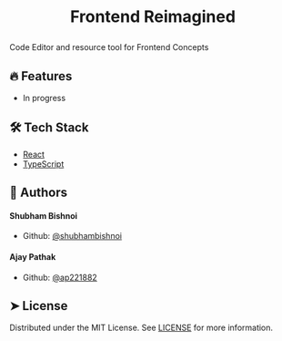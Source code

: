 # <p align="center">Frontend Reimagined</p>

Code Editor and resource tool for Frontend Concepts

## 🔥 Features

- In progress

## 🛠️ Tech Stack

- [React](https://reactjs.org/)
- [TypeScript](https://www.typescriptlang.org/)

## 🙇 Authors

#### Shubham Bishnoi

- Github: [@shubhambishnoi](https://github.com/shubhambishnoi)

#### Ajay Pathak

- Github: [@ap221882](https://github.com/ap221882)

## ➤ License

Distributed under the MIT License. See [LICENSE](https://opensource.org/licenses/MIT) for more information.
